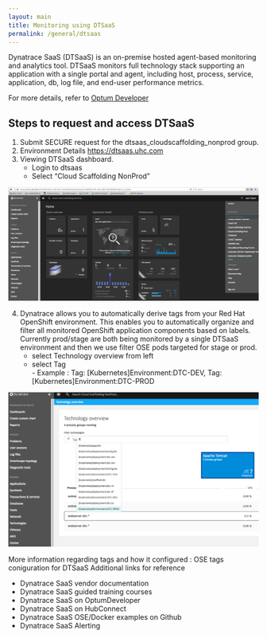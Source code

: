 ```yaml
---
layout: main
title: Monitoring using DTSaaS
permalink: /general/dtsaas
---
```


Dynatrace SaaS (DTSaaS) is an on-premise hosted agent-based monitoring and analytics tool. DTSaaS monitors full technology stack supporting an application with a single portal and agent, including host, process, service, application, db, log file, and end-user performance metrics.

For more details, refer to [Optum Developer](https://www.optumdeveloper.com/content/odv-optumdev/optum-developer/en/development-tools-and-standards/monitoring/application-performance/dynatrace-saas-managed.html)

## Steps to request and access DTSaaS
1. Submit SECURE request for the dtsaas_cloudscaffolding_nonprod group.
2. Environment Details https://dtsaas.uhc.com
3. Viewing DTSaaS dashboard.
    - Login to dtsaas
    - Select “Cloud Scaffolding NonProd”

![dtsaashome](../../images/dtsaas_home.png)

4. Dynatrace allows you to automatically derive tags from your Red Hat OpenShift environment. This enables you to automatically organize and filter all monitored OpenShift application components based on labels. Currently prod/stage are both being monitored by a single DTSaaS environment and then we use filter OSE pods targeted for stage or prod.
    - select Technology overview from left
    - select Tag   
          - Example : Tag: [Kubernetes]Environment:DTC-DEV, Tag: [Kubernetes]Environment:DTC-PROD

![dtsaastag](../../images/dtsaas_tag.png)

More information regarding tags and how it configured : OSE tags coniguration for DTSaaS
Additional links for reference
- Dynatrace SaaS vendor documentation
- Dynatrace SaaS guided training courses
- Dynatrace SaaS on OptumDeveloper
- Dynatrace SaaS on HubConnect
- Dynatrace SaaS OSE/Docker examples on Github
- Dynatrace SaaS Alerting
